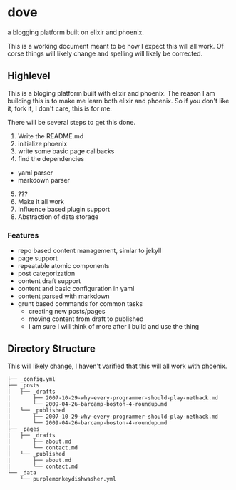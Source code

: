 # dove
a blogging platform built on elixir and phoenix.

This is a working document meant to be how I expect this will all work. Of corse things will likely change and spelling will likely be corrected.

## Highlevel
This is a bloging platform built with elixir and phoenix. The reason I am building this is to make me learn both elixir and phoenix. So if you don't like it, fork it, I don't care, this is for me.

There will be several steps to get this done.

1. Write the README.md
2. initialize phoenix
3. write some basic page callbacks
3. find the dependencies
  - yaml parser
  - markdown parser
5. ???
5. Make it all work
4. Influence based plugin support
5. Abstraction of data storage

### Features
- repo based content management, simlar to jekyll
- page support
- repeatable atomic components
- post categorization
- content draft support
- content and basic configuration in yaml
- content parsed with markdown
- grunt based commands for common tasks
  - creating new posts/pages
  - moving content from draft to published
  - I am sure I will think of more after I build and use the thing

## Directory Structure
This will likely change, I haven't varified that this will all work with phoenix.

```
├── _config.yml
├── _posts
|   ├── _drafts
|       ├── 2007-10-29-why-every-programmer-should-play-nethack.md
|       └── 2009-04-26-barcamp-boston-4-roundup.md
|   └── _published
|       ├── 2007-10-29-why-every-programmer-should-play-nethack.md
|       └── 2009-04-26-barcamp-boston-4-roundup.md
├── _pages
|   ├── _drafts
|       ├── about.md
|       └── contact.md
|   └── _published
|       ├── about.md
|       └── contact.md
└── _data
    └── purplemonkeydishwasher.yml
```
